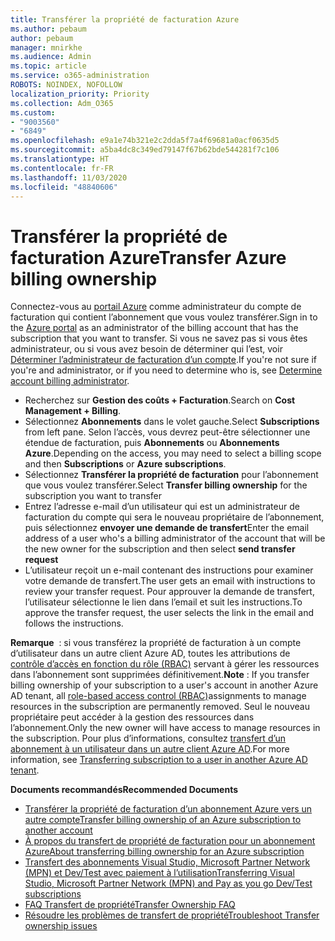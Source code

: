 ```yaml
---
title: Transférer la propriété de facturation Azure
ms.author: pebaum
author: pebaum
manager: mnirkhe
ms.audience: Admin
ms.topic: article
ms.service: o365-administration
ROBOTS: NOINDEX, NOFOLLOW
localization_priority: Priority
ms.collection: Adm_O365
ms.custom:
- "9003560"
- "6849"
ms.openlocfilehash: e9a1e74b321e2c2dda5f7a4f69681a0acf0635d5
ms.sourcegitcommit: a5ba4dc8c349ed79147f67b62bde544281f7c106
ms.translationtype: HT
ms.contentlocale: fr-FR
ms.lasthandoff: 11/03/2020
ms.locfileid: "48840606"
---
```

# <a name="transfer-azure-billing-ownership"></a><span data-ttu-id="ef8b0-102">Transférer la propriété de facturation Azure</span><span class="sxs-lookup"><span data-stu-id="ef8b0-102">Transfer Azure billing ownership</span></span>

<span data-ttu-id="ef8b0-103">Connectez-vous au [portail Azure](https://portal.azure.com/) comme administrateur du compte de facturation qui contient l’abonnement que vous voulez transférer.</span><span class="sxs-lookup"><span data-stu-id="ef8b0-103">Sign in to the [Azure portal](https://portal.azure.com/) as an administrator of the billing account that has the subscription that you want to transfer.</span></span> <span data-ttu-id="ef8b0-104">Si vous ne savez pas si vous êtes administrateur, ou si vous avez besoin de déterminer qui l’est, voir [Déterminer l’administrateur de facturation d’un compte](https://docs.microsoft.com/azure/cost-management-billing/understand/subscription-transfer#whoisaa).</span><span class="sxs-lookup"><span data-stu-id="ef8b0-104">If you're not sure if you're and administrator, or if you need to determine who is, see [Determine account billing administrator](https://docs.microsoft.com/azure/cost-management-billing/understand/subscription-transfer#whoisaa).</span></span>

- <span data-ttu-id="ef8b0-105">Recherchez sur **Gestion des coûts + Facturation**.</span><span class="sxs-lookup"><span data-stu-id="ef8b0-105">Search on **Cost Management + Billing**.</span></span>
- <span data-ttu-id="ef8b0-106">Sélectionnez **Abonnements** dans le volet gauche.</span><span class="sxs-lookup"><span data-stu-id="ef8b0-106">Select **Subscriptions** from left pane.</span></span> <span data-ttu-id="ef8b0-107">Selon l’accès, vous devrez peut-être sélectionner une étendue de facturation, puis **Abonnements** ou **Abonnements Azure**.</span><span class="sxs-lookup"><span data-stu-id="ef8b0-107">Depending on the access, you may need to select a billing scope and then **Subscriptions** or **Azure subscriptions**.</span></span>
- <span data-ttu-id="ef8b0-108">Sélectionnez **Transférer la propriété de facturation** pour l’abonnement que vous voulez transférer.</span><span class="sxs-lookup"><span data-stu-id="ef8b0-108">Select **Transfer billing ownership** for the subscription you want to transfer</span></span>
- <span data-ttu-id="ef8b0-109">Entrez l’adresse e-mail d’un utilisateur qui est un administrateur de facturation du compte qui sera le nouveau propriétaire de l’abonnement, puis sélectionnez **envoyer une demande de transfert**</span><span class="sxs-lookup"><span data-stu-id="ef8b0-109">Enter the email address of a user who's a billing administrator of the account that will be the new owner for the subscription and then select **send transfer request**</span></span>
- <span data-ttu-id="ef8b0-110">L’utilisateur reçoit un e-mail contenant des instructions pour examiner votre demande de transfert.</span><span class="sxs-lookup"><span data-stu-id="ef8b0-110">The user gets an email with instructions to review your transfer request.</span></span> <span data-ttu-id="ef8b0-111">Pour approuver la demande de transfert, l’utilisateur sélectionne le lien dans l’email et suit les instructions.</span><span class="sxs-lookup"><span data-stu-id="ef8b0-111">To approve the transfer request, the user selects the link in the email and follows the instructions.</span></span>

<span data-ttu-id="ef8b0-112">**Remarque**  : si vous transférez la propriété de facturation à un compte d’utilisateur dans un autre client Azure AD, toutes les attributions de [contrôle d’accès en fonction du rôle (RBAC)](https://docs.microsoft.com/azure/role-based-access-control/overview?WT.mc_id=Portal-Microsoft_Azure_Support) servant à gérer les ressources dans l’abonnement sont supprimées définitivement.</span><span class="sxs-lookup"><span data-stu-id="ef8b0-112">**Note** : If you transfer billing ownership of your subscription to a user's account in another Azure AD tenant, all [role-based access control (RBAC)](https://docs.microsoft.com/azure/role-based-access-control/overview?WT.mc_id=Portal-Microsoft_Azure_Support)assignments to manage resources in the subscription are permanently removed.</span></span> <span data-ttu-id="ef8b0-113">Seul le nouveau propriétaire peut accéder à la gestion des ressources dans l’abonnement.</span><span class="sxs-lookup"><span data-stu-id="ef8b0-113">Only the new owner will have access to manage resources in the subscription.</span></span> <span data-ttu-id="ef8b0-114">Pour plus d’informations, consultez [transfert d’un abonnement à un utilisateur dans un autre client Azure AD](https://docs.microsoft.com/azure/active-directory/managed-identities-azure-resources/known-issues?WT.mc_id=Portal-Microsoft_Azure_Support).</span><span class="sxs-lookup"><span data-stu-id="ef8b0-114">For more information, see [Transferring subscription to a user in another Azure AD tenant](https://docs.microsoft.com/azure/active-directory/managed-identities-azure-resources/known-issues?WT.mc_id=Portal-Microsoft_Azure_Support).</span></span>

<span data-ttu-id="ef8b0-115">**Documents recommandés**</span><span class="sxs-lookup"><span data-stu-id="ef8b0-115">**Recommended Documents**</span></span>

- [<span data-ttu-id="ef8b0-116">Transférer la propriété de facturation d’un abonnement Azure vers un autre compte</span><span class="sxs-lookup"><span data-stu-id="ef8b0-116">Transfer billing ownership of an Azure subscription to another account</span></span>](https://docs.microsoft.com/azure/cost-management-billing/manage/billing-subscription-transfer)
- [<span data-ttu-id="ef8b0-117">À propos du transfert de propriété de facturation pour un abonnement Azure</span><span class="sxs-lookup"><span data-stu-id="ef8b0-117">About transferring billing ownership for an Azure subscription</span></span>](https://docs.microsoft.com//azure/cost-management-billing/understand/subscription-transfer)
- [<span data-ttu-id="ef8b0-118">Transfert des abonnements Visual Studio, Microsoft Partner Network (MPN) et Dev/Test avec paiement à l’utilisation</span><span class="sxs-lookup"><span data-stu-id="ef8b0-118">Transferring Visual Studio, Microsoft Partner Network (MPN) and Pay as you go Dev/Test subscriptions</span></span>](https://docs.microsoft.com/azure/billing/billing-subscription-transfer?WT.mc_id=Portal-Microsoft_Azure_Support#transferring-visual-studio-microsoft-partner-network-mpn-and-pay-as-you-go-devtest-subscriptions)
- [<span data-ttu-id="ef8b0-119">FAQ Transfert de propriété</span><span class="sxs-lookup"><span data-stu-id="ef8b0-119">Transfer Ownership FAQ</span></span>](https://docs.microsoft.com/azure/billing/billing-subscription-transfer?WT.mc_id=Portal-Microsoft_Azure_Support#frequently-asked-questions-faq-for-senders)
- [<span data-ttu-id="ef8b0-120">Résoudre les problèmes de transfert de propriété</span><span class="sxs-lookup"><span data-stu-id="ef8b0-120">Troubleshoot Transfer ownership issues</span></span>](https://docs.microsoft.com/azure/billing/billing-subscription-transfer?WT.mc_id=Portal-Microsoft_Azure_Support#troubleshooting)
